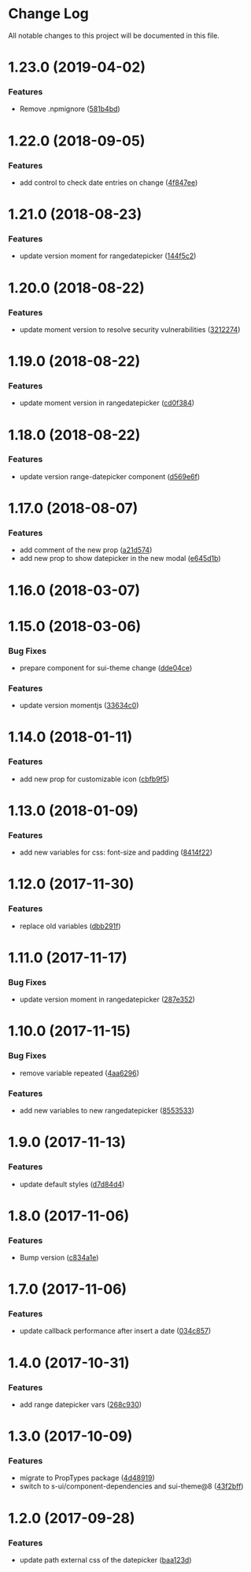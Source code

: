 # Change Log

All notable changes to this project will be documented in this file.

<a name="1.23.0"></a>
# 1.23.0 (2019-04-02)


### Features

* Remove .npmignore ([581b4bd](https://github.com/SUI-Components/schibsted-spain-components/commit/581b4bd))



<a name="1.22.0"></a>
# 1.22.0 (2018-09-05)


### Features

* add control to check date entries on change ([4f847ee](https://github.com/SUI-Components/schibsted-spain-components/commit/4f847ee))



<a name="1.21.0"></a>
# 1.21.0 (2018-08-23)


### Features

* update version moment for rangedatepicker ([144f5c2](https://github.com/SUI-Components/schibsted-spain-components/commit/144f5c2))



<a name="1.20.0"></a>
# 1.20.0 (2018-08-22)


### Features

* update moment version to resolve security vulnerabilities ([3212274](https://github.com/SUI-Components/schibsted-spain-components/commit/3212274))



<a name="1.19.0"></a>
# 1.19.0 (2018-08-22)


### Features

* update moment version in rangedatepicker ([cd0f384](https://github.com/SUI-Components/schibsted-spain-components/commit/cd0f384))



<a name="1.18.0"></a>
# 1.18.0 (2018-08-22)


### Features

* update version range-datepicker component ([d569e6f](https://github.com/SUI-Components/schibsted-spain-components/commit/d569e6f))



<a name="1.17.0"></a>
# 1.17.0 (2018-08-07)


### Features

* add comment of the new prop ([a21d574](https://github.com/SUI-Components/schibsted-spain-components/commit/a21d574))
* add new prop to show datepicker in the new modal ([e645d1b](https://github.com/SUI-Components/schibsted-spain-components/commit/e645d1b))



<a name="1.16.0"></a>
# 1.16.0 (2018-03-07)



<a name="1.15.0"></a>
# 1.15.0 (2018-03-06)


### Bug Fixes

* prepare component for sui-theme change ([dde04ce](https://github.com/SUI-Components/schibsted-spain-components/commit/dde04ce))


### Features

* update version momentjs ([33634c0](https://github.com/SUI-Components/schibsted-spain-components/commit/33634c0))



<a name="1.14.0"></a>
# 1.14.0 (2018-01-11)


### Features

* add new prop for customizable icon ([cbfb9f5](https://github.com/SUI-Components/schibsted-spain-components/commit/cbfb9f5))



<a name="1.13.0"></a>
# 1.13.0 (2018-01-09)


### Features

* add new variables for css: font-size and padding ([8414f22](https://github.com/SUI-Components/schibsted-spain-components/commit/8414f22))



<a name="1.12.0"></a>
# 1.12.0 (2017-11-30)


### Features

* replace old variables ([dbb291f](https://github.com/SUI-Components/schibsted-spain-components/commit/dbb291f))



<a name="1.11.0"></a>
# 1.11.0 (2017-11-17)


### Bug Fixes

* update version moment in rangedatepicker ([287e352](https://github.com/SUI-Components/schibsted-spain-components/commit/287e352))



<a name="1.10.0"></a>
# 1.10.0 (2017-11-15)


### Bug Fixes

* remove variable repeated ([4aa6296](https://github.com/SUI-Components/schibsted-spain-components/commit/4aa6296))


### Features

* add new variables to new rangedatepicker ([8553533](https://github.com/SUI-Components/schibsted-spain-components/commit/8553533))



<a name="1.9.0"></a>
# 1.9.0 (2017-11-13)


### Features

* update default styles ([d7d84d4](https://github.com/SUI-Components/schibsted-spain-components/commit/d7d84d4))



<a name="1.8.0"></a>
# 1.8.0 (2017-11-06)


### Features

* Bump version ([c834a1e](https://github.com/SUI-Components/schibsted-spain-components/commit/c834a1e))



<a name="1.7.0"></a>
# 1.7.0 (2017-11-06)


### Features

* update callback performance after insert a date ([034c857](https://github.com/SUI-Components/schibsted-spain-components/commit/034c857))



<a name="1.4.0"></a>
# 1.4.0 (2017-10-31)


### Features

* add range datepicker vars ([268c930](https://github.com/SUI-Components/schibsted-spain-components/commit/268c930))



<a name="1.3.0"></a>
# 1.3.0 (2017-10-09)


### Features

* migrate to PropTypes package ([4d48919](https://github.com/SUI-Components/schibsted-spain-components/commit/4d48919))
* switch to s-ui/component-dependencies and sui-theme@8 ([43f2bff](https://github.com/SUI-Components/schibsted-spain-components/commit/43f2bff))



<a name="1.2.0"></a>
# 1.2.0 (2017-09-28)


### Features

* update path external css of the datepicker ([baa123d](https://github.com/SUI-Components/schibsted-spain-components/commit/baa123d))



